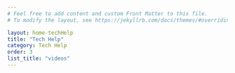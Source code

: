 ```yaml
---
# Feel free to add content and custom Front Matter to this file.
# To modify the layout, see https://jekyllrb.com/docs/themes/#overriding-theme-defaults

layout: home-techHelp
title: "Tech Help"
category: Tech Help
order: 3
list_title: "videos"
---
```

